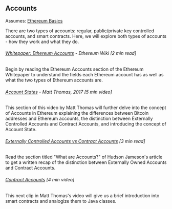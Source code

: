 ## Accounts

Assumes: [Ethereum Basics](/ethereum-basics.md)

There are two types of accounts: regular, public/private key controlled accounts, and smart contracts. Here, we will explore both types of accounts - how they work and what they do.

###### [Whitepaper: Ethereum Accounts](https://github.com/ethereum/wiki/wiki/White-Paper#ethereum-accounts) - Ethereum Wiki \[2 min read\]

Begin by reading the Ethereum Accounts section of the Ethereum Whitepaper to understand the fields each Ethereum account has as well as what the two types of Ethereum accounts are.

###### [Account States](https://www.youtube.com/embed/uOL26c1Qu5U?start=507&end=785&version=3) - Matt Thomas, 2017 \[5 min video\]

This section of this video by Matt Thomas will further delve into the concept of Accounts in Ethereum explaining the differences between Bitcoin addresses and Ethereum accounts, the distinction between Externally Controlled Accounts and Contract Accounts, and introducing the concept of Account State.

###### [Externally Controlled Accounts vs Contract Accounts](https://hudsonjameson.com/2017-06-27-accounts-transactions-gas-ethereum/) \[3 min read\]

Read the section titled "What are Accounts?" of Hudson Jameson's article to get a written recap of the distinction between Externally Owned Accounts and Contract Accounts.

###### [Contract Accounts](https://www.youtube.com/embed/uOL26c1Qu5U?start=785&end=1024&version=3) \[4 min video\]

This next clip in Matt Thomas's video will give us a brief introduction into smart contracts and analogize them to Java classes.

